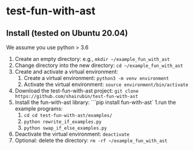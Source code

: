 # test-fun-with-ast
## Install (tested on Ubuntu 20.04)
We assume you use python > 3.6 
1. Create an empty directory: e.g., ```mkdir ~/example_fun_with_ast```
1. Change directory into the new directory: ```cd ~/example_fun_with_ast```
1. Create and activate a virtual environment:
   1. Create a virtual environment: ```python3 -m venv environment```
   1. Activate the virtual environment: ```source environment/bin/activate```
1. Download the test-fun-with-ast project: ```git clone https://github.com/shairubin/test-fun-with-ast```
1. Install the fun-with-ast library: ```pip install fun-with-ast`
1.run the example programs:
    1. ```cd cd test-fun-with-ast/examples/```
   2. ```python rewrite_if_examples.py``` 
    1. ```python swap_if_else_examples.py``` 
1. Deactivate the virtual environment: `deactivate`
2. Optional: delete the directory: ```rm -rf ~/example_fun_with_ast```
